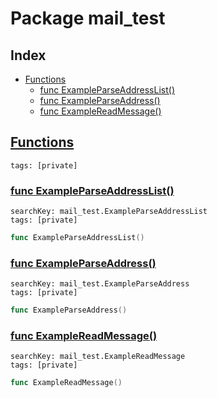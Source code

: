# Package mail_test

## Index

* [Functions](#func)
    * [func ExampleParseAddressList()](#ExampleParseAddressList)
    * [func ExampleParseAddress()](#ExampleParseAddress)
    * [func ExampleReadMessage()](#ExampleReadMessage)


## <a id="func" href="#func">Functions</a>

```
tags: [private]
```

### <a id="ExampleParseAddressList" href="#ExampleParseAddressList">func ExampleParseAddressList()</a>

```
searchKey: mail_test.ExampleParseAddressList
tags: [private]
```

```Go
func ExampleParseAddressList()
```

### <a id="ExampleParseAddress" href="#ExampleParseAddress">func ExampleParseAddress()</a>

```
searchKey: mail_test.ExampleParseAddress
tags: [private]
```

```Go
func ExampleParseAddress()
```

### <a id="ExampleReadMessage" href="#ExampleReadMessage">func ExampleReadMessage()</a>

```
searchKey: mail_test.ExampleReadMessage
tags: [private]
```

```Go
func ExampleReadMessage()
```


